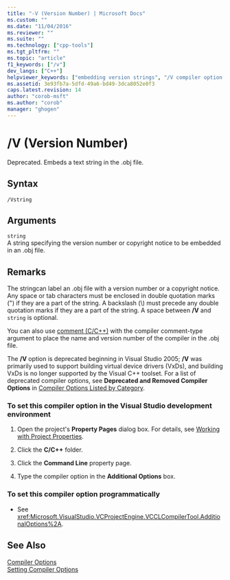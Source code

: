 ```yaml
---
title: "-V (Version Number) | Microsoft Docs"
ms.custom: ""
ms.date: "11/04/2016"
ms.reviewer: ""
ms.suite: ""
ms.technology: ["cpp-tools"]
ms.tgt_pltfrm: ""
ms.topic: "article"
f1_keywords: ["/v"]
dev_langs: ["C++"]
helpviewer_keywords: ["embedding version strings", "/V compiler option [C++]", "version numbers, specifying for .obj", "V compiler option [C++]", "-V compiler option [C++]"]
ms.assetid: 3e93fb7a-5dfd-49a6-bd49-3dca8052e0f3
caps.latest.revision: 14
author: "corob-msft"
ms.author: "corob"
manager: "ghogen"
---
```

# /V (Version Number)
Deprecated. Embeds a text string in the .obj file.  
  
## Syntax  
  
```  
/Vstring  
```  
  
## Arguments  
 `string`  
 A string specifying the version number or copyright notice to be embedded in an .obj file.  
  
## Remarks  
 The stringcan label an .obj file with a version number or a copyright notice. Any space or tab characters must be enclosed in double quotation marks (") if they are a part of the string. A backslash (\\) must precede any double quotation marks if they are a part of the string. A space between **/V** and `string` is optional.  
  
 You can also use [comment (C/C++)](../../preprocessor/comment-c-cpp.md) with the compiler comment-type argument to place the name and version number of the compiler in the .obj file.  
  
 The **/V** option is deprecated beginning in Visual Studio 2005; **/V** was primarily used to support building virtual device drivers (VxDs), and building VxDs is no longer supported by the Visual C++ toolset. For a list of deprecated compiler options, see **Deprecated and Removed Compiler Options** in [Compiler Options Listed by Category](../../build/reference/compiler-options-listed-by-category.md).  
  
### To set this compiler option in the Visual Studio development environment  
  
1.  Open the project's **Property Pages** dialog box. For details, see [Working with Project Properties](../../ide/working-with-project-properties.md).  
  
2.  Click the **C/C++** folder.  
  
3.  Click the **Command Line** property page.  
  
4.  Type the compiler option in the **Additional Options** box.  
  
### To set this compiler option programmatically  
  
-   See <xref:Microsoft.VisualStudio.VCProjectEngine.VCCLCompilerTool.AdditionalOptions%2A>.  
  
## See Also  
 [Compiler Options](../../build/reference/compiler-options.md)   
 [Setting Compiler Options](../../build/reference/setting-compiler-options.md)